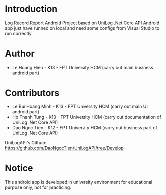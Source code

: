# Introduction
Log Record Report Android Project based on UniLog .Net Core API
Android app just have runned on local and need some configs from Visual Studio to run correctly

# Author
- Le Hoang Hieu - K13 - FPT University HCM (carry out main business android part)

# Contributors
- Le Bui Hoang Minh - K13 - FPT University HCM (carry out main UI android part)
- Ho Thanh Tung - K13 - FPT University HCM (carry out documentation of UniLog .Net Core API)
- Dao Ngoc Tien - K12 - FPT University HCM (carry out business part of UniLog .Net Core API)

UniLogAPI's Github: https://github.com/DaoNgocTien/UniLogAPI/tree/Develop

# Notice
This android app is developed in university environment for educational purpose only, not for practicing.
